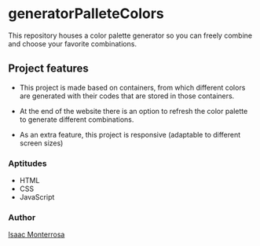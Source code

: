 # generatorPalleteColors

This repository houses a color palette generator so you can freely combine and choose your favorite combinations.

## Project features

- This project is made based on containers, from which different colors are generated with their codes that are stored in those containers.

- At the end of the website there is an option to refresh the color palette to generate different combinations.

- As an extra feature, this project is responsive (adaptable to different screen sizes)

### Aptitudes

- HTML
- CSS
- JavaScript

### Author
[Isaac Monterrosa](www.linkedin.com/in/isaac-monterrosa-698037263)